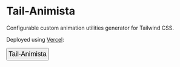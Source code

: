 # Tail-Animista

Configurable custom animation utilities generator for Tailwind CSS.


Deployed using [Vercel](https://vercel.com):

<a href="https://tail-animista.vercel.app/">
<button style="padding:4px;font-size:1.1rem;cursor:pointer">Tail-Animista</button></a>

